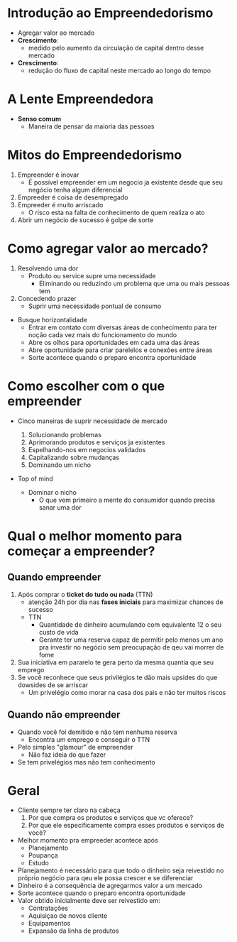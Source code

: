 # Introdução ao Empreendedorismo
- Agregar valor ao mercado
- **Crescimento**:
    - medido pelo aumento da circulação de capital dentro desse mercado
- **Crescimento**:
    - redução do fluxo de capital neste mercado ao longo do tempo

# A Lente Empreendedora
- **Senso comum**
    - Maneira de pensar da maioria das pessoas

# Mitos do Empreendedorismo
1) Empreender é inovar
    - É possível empreender em um negocio ja existente desde que seu negócio tenha algum diferencial
2) Empreeder é coisa de desempregado
3) Empreeder é muito arriscado
    - O risco esta na falta de conhecimento de quem realiza o ato
4) Abrir um negócio de sucesso é golpe de sorte

# Como agregar valor ao mercado?
1) Resolvendo uma dor
    - Produto ou service supre uma necessidade
        - Eliminando ou reduzindo um problema que uma ou mais pessoas tem
2) Concedendo prazer
    - Suprir uma necessidade pontual de consumo

- Busque horizontalidade
    - Entrar em contato com diversas áreas de conhecimento para ter noção cada vez mais do funcionamento do mundo
    - Abre os olhos para oportunidades em cada uma das áreas
    - Abre oportunidade para criar parelelos e conexões entre áreas
    - Sorte acontece quando o preparo encontra oportunidade


# Como escolher com o que empreender
- Cinco maneiras de suprir necessidade de mercado
    1) Solucionando problemas
    2) Aprimorando produtos e serviços ja existentes
    3) Espelhando-nos em negocios validados
    4) Capitalizando sobre mudanças
    5) Dominando um nicho

- Top of mind
    - Dominar o nicho
        - O que vem primeiro a mente do consumidor quando precisa sanar uma dor

# Qual o melhor momento para começar a empreender?
## Quando empreender
1) Após comprar o **ticket do tudo ou nada** (TTN)
    - atenção 24h por dia nas **fases iniciais** para maximizar chances de sucesso
    - TTN
        - Quantidade de dinheiro acumulando com equivalente 12 o seu custo de vida
        - Gerante ter uma reserva capaz de permitir pelo menos um ano pra investir no negócio sem preocupação de qeu vai morrer de fome
2) Sua iniciativa em pararelo te gera perto da mesma quantia que seu emprego
3) Se você reconhece que seus privilégios te dão mais upsides do que dowsides de se arriscar
    - Um privelégio como morar na casa dos pais e não ter muitos riscos

## Quando não empreender
- Quando você foi demitido e não tem nenhuma reserva
    - Encontra um emprego e conseguir o TTN
- Pelo simples "glamour" de empreender
    - Não faz ideia do que fazer
- Se tem privelégios mas não tem conhecimento


# Geral
- Cliente sempre ter claro na cabeça
    1) Por que compra os produtos e serviços que vc oferece?
    2) Por que ele especificamente compra esses produtos e serviços de você?
- Melhor momento pra empreeder acontece após
    - Planejamento
    - Poupança
    - Estudo
- Planejamento é necessário para que todo o dinheiro  seja reivestido no próprio negócio para qeu ele possa crescer e se diferenciar
- Dinheiro é a consequência de agregarmos valor a um mercado
- Sorte acontece quando o preparo encontra oportunidade
- Valor obtido inicialmente deve ser reivestido em:
    - Contratações
    - Aquisiçao de novos cliente
    - Equipamentos
    - Expansão da linha de produtos